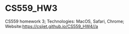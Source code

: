 # CS559_HW3
CS559 homework 3;
Technologies: MacOS, Safari, Chrome;
Website:<a href="gitpages"><https://csjiet.github.io/CS559_HW4//a>

